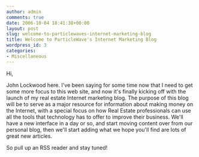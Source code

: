 ```yaml
---
author: admin
comments: true
date: 2006-10-04 18:41:38+00:00
layout: post
slug: welcome-to-particlewaves-internet-marketing-blog
title: Welcome to ParticleWave's Internet Marketing Blog
wordpress_id: 3
categories:
- Miscellaneous
---
```


Hi,

John Lockwood here.  I've been saying for some time now that I need to get some more focus to this web site, and now it's finally kicking off with the launch of my real estate Internet marketing blog.  The purpose of this blog will be to serve as a major resource for information about making money on the Internet, with a special focus on how Real Estate professionals can use all the tools that technology has to offer to improve their business.  We'll have a new interface in a day or so, and start moving content over from our personal blog, then we'll start adding what we hope you'll find are lots of great new articles.

So pull up an RSS reader and stay tuned!
